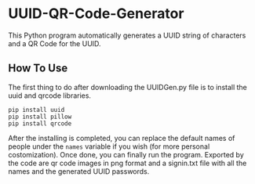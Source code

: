 # UUID-QR-Code-Generator
This Python program automatically generates a UUID string of characters and a QR Code for the UUID.

## How To Use
The first thing to do after downloading the UUIDGen.py file is to install the uuid and qrcode libraries.

```
pip install uuid
pip install pillow
pip install qrcode
```

After the installing is completed, you can replace the default names of people under the `names` variable if you wish (for more personal costomization). Once done, you can finally run the program. Exported by the code are qr code images in png format and a signin.txt file with all the names and the generated UUID passwords.
